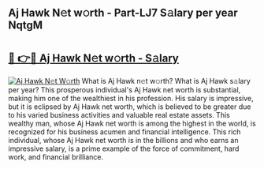 ## Aj Hawk N𝚎t w𝚘rth - Part-LJ7 S𝚊lary per year NqtgM

# <h2><a href="http://gc4b34u.nevu.top/?p=Aj+Hawk">🔗 👉🔴 Aj Hawk N𝚎t w𝚘rth - S𝚊lary</a></h2>

[![Aj Hawk N𝚎t W𝚘rth](https://i.imgur.com/Oavwk0R.jpeg)](http://gc4b34u.nevu.top/?p=Aj+Hawk)
What is Aj Hawk n𝚎t w𝚘rth? What is Aj Hawk s𝚊lary per year?
This prosperous individual's Aj Hawk net worth is substantial, making him one of the wealthiest in his profession. His salary is impressive, but it is eclipsed by Aj Hawk net worth, which is believed to be greater due to his varied business activities and valuable real estate assets. This wealthy man, whose Aj Hawk net worth is among the highest in the world, is recognized for his business acumen and financial intelligence. This rich individual, whose Aj Hawk net worth is in the billions and who earns an impressive salary, is a prime example of the force of commitment, hard work, and financial brilliance.
